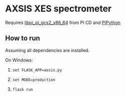 # AXSIS XES spectrometer

Requires [libpi_pi_gcs2_x86_64]() from PI CD and [PIPython](https://github.com/git-anonymous/PIPython)

## How to run

Assuming all dependencies are installed.

On Windows:

1. `set FLASK_APP=axsis.py`

2. `set MODE=production`

3. `flask run`
